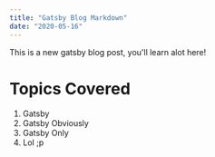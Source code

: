 ```yaml
---
title: "Gatsby Blog Markdown"
date: "2020-05-16"
---
```


This is a new gatsby blog post, you'll learn alot here!

# Topics Covered
1. Gatsby
2. Gatsby Obviously
3. Gatsby Only
4. Lol ;p